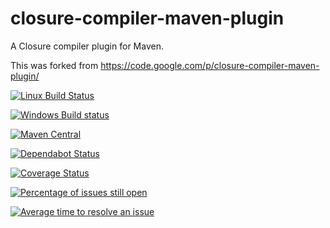 closure-compiler-maven-plugin
=============================

A Closure compiler plugin for Maven.

This was forked from https://code.google.com/p/closure-compiler-maven-plugin/


[![Linux Build Status](https://travis-ci.org/GeoDienstenCentrum/closure-compiler-maven-plugin.svg?branch=master)](https://travis-ci.org/GeoDienstenCentrum/closure-compiler-maven-plugin)

[![Windows Build status](https://ci.appveyor.com/api/projects/status/8ajnx8bw6s0m3wf0?svg=true)](https://ci.appveyor.com/project/mprins/closure-compiler-maven-plugin)

[![Maven Central](https://maven-badges.herokuapp.com/maven-central/nl.geodienstencentrum.maven/closure-compiler-maven-plugin/badge.svg)](https://maven-badges.herokuapp.com/maven-central/nl.geodienstencentrum.maven/closure-compiler-maven-plugin/)

[![Dependabot Status](https://api.dependabot.com/badges/status?host=github&repo=GeoDienstenCentrum/closure-compiler-maven-plugin)](https://dependabot.com)

[![Coverage Status](https://coveralls.io/repos/GeoDienstenCentrum/closure-compiler-maven-plugin/badge.svg?branch=master&service=github)](https://coveralls.io/github/GeoDienstenCentrum/closure-compiler-maven-plugin?branch=master)

[![Percentage of issues still open](http://isitmaintained.com/badge/open/GeoDienstenCentrum/closure-compiler-maven-plugin.svg)](http://isitmaintained.com/project/GeoDienstenCentrum/closure-compiler-maven-plugin "Percentage of issues still open")

[![Average time to resolve an issue](http://isitmaintained.com/badge/resolution/GeoDienstenCentrum/closure-compiler-maven-plugin.svg)](http://isitmaintained.com/project/GeoDienstenCentrum/closure-compiler-maven-plugin "Average time to resolve an issue")
